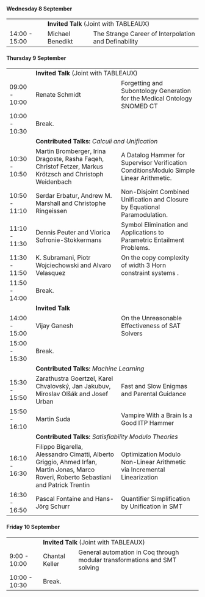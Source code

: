 <h4>Wednesday 8 September</h4>

<table>
  <tbody>
  <tr>
    <td ></td>
    <td  colspan="2"><span ><b>Invited Talk</b> (Joint with TABLEAUX)</span></td>
  </tr>
  <tr>
    <td  >14:00 - 15:00</td>
    <td  >Michael Benedikt</td>
    <td >The Strange Career of Interpolation and Definability</td>
  </tr>
  </tbody>
</table>  

<h4>Thursday 9 September</h4>
<table>
  <tbody>
  <tr>
    <td ></td>
    <td  colspan="2"><span ><b>Invited Talk</b>  (Joint with TABLEAUX)</span></td>
  </tr>
  <tr>
    <td  >09:00 - 10:00</td>
    <td  >Renate Schmidt</td>
    <td >Forgetting and Subontology Generation for the Medical Ontology SNOMED CT</td>
  </tr>
  <tr>
    <td >10:00 - 10:30</td>
    <td  colspan="2"><span >Break.</span></td>
  </tr>
  <tr>
    <td ></td>
    <td  colspan="2"><b>Contributed Talks:</b> <i>Calculi and Unification</i></td>
  </tr>
  <tr>
    <td >10:30 - 10:50</td>
    <td ><span >Martin Bromberger, Irina Dragoste, Rasha Faqeh, Christof Fetzer, Markus Krötzsch and Christoph Weidenbach</span></td>
    <td ><span >A Datalog Hammer for Supervisor Verification ConditionsModulo Simple Linear Arithmetic.</span></td>
  </tr>
  <tr>
    <td >10:50 - 11:10</td>
    <td >Serdar Erbatur, Andrew M. Marshall and Christophe Ringeissen</td>
    <td ><span >Non-Disjoint Combined Unification and Closure by Equational Paramodulation.</span></td>
  </tr>
  <tr>
    <td >11:10 - 11:30</td>
    <td ><span >Dennis Peuter and Viorica Sofronie-Stokkermans</span></td>
    <td ><span >Symbol Elimination and Applications to Parametric Entailment Problems.</span></td>
  </tr>
  <tr>
    <td >11:30 - 11:50</td>
    <td ><span >K. Subramani, Piotr Wojciechowski and Alvaro Velasquez</span></td>
    <td ><span >On the copy complexity of width 3 Horn constraint systems
.</span></td>
  </tr>
  <tr>
    <td >11:50 - 14:00</td>
    <td  colspan="2"><span >Break.</span></td>
  </tr>
  <tr>
    <td ></td>
     <td  colspan="2"><b>Invited Talk</b> </td>
  </tr>
  <tr>
    <td  >14:00 - 15:00</td>
    <td  >Vijay Ganesh</td>
    <td >On the Unreasonable Effectiveness of SAT Solvers</td>
  </tr>
  <tr>
    <td >15:00 - 15:30</td>
    <td  colspan="2"><span >Break.</span></td>
  </tr>
  <tr>
    <td ></td>
    <td  colspan="2"><b >Contributed Talks:</b><i > Machine Learning </i></td>
  </tr>
  <tr>
    <td >15:30 - 15:50</td>
    <td ><span> Zarathustra Goertzel, Karel Chvalovský, Jan Jakubuv, Miroslav Olšák and Josef Urban</span></td>
    <td ><span >Fast and Slow Enigmas and Parental Guidance</span></td>
  </tr>
  <tr>
    <td >15:50 - 16:10</td>
    <td ><span >Martin Suda</span></td>
    <td ><span >Vampire With a Brain Is a Good ITP Hammer</span></td>
  </tr>
  <tr>
    <td ></td>
    <td  colspan="2"><b >Contributed Talks:</b> <i>Satisfiability Modulo Theories</i></td>
  </tr>
  <tr>
    <td >16:10 - 16:30</td>
    <td ><span >Filippo Bigarella, Alessandro Cimatti, Alberto Griggio, Ahmed Irfan, Martin Jonas, Marco Roveri, Roberto Sebastiani and Patrick Trentin</span></td>
    <td ><span >Optimization Modulo Non-Linear Arithmetic via Incremental Linearization</span></td>
  </tr>
  <tr>
    <td >16:30 - 16:50</td>
    <td ><span >Pascal Fontaine and Hans-Jörg Schurr</span></td>
    <td ><span >Quantifier Simplification by Unification in SMT</span></td>
  </tr>
  </tbody>
</table>

<h4>Friday 10 September</h4>

<table>
  <tbody>
  <tr>
    <td ></td>
    <td  colspan="2"><span ><b>Invited Talk</b> (Joint with TABLEAUX)</span></td>
  </tr>
  <tr>
    <td  >9:00 - 10:00</td>
    <td  >Chantal Keller</td>
    <td >General automation in Coq through modular transformations and SMT solving</td>
  </tr>
  <tr>
    <td >10:00 - 10:30</td>
    <td  colspan="2"><span >Break.</span></td>
  </tr>
  <tr>
  </tbody>
</table>
